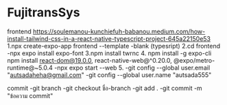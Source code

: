 # FujitransSys
frontend
https://soulemanou-kunchiefuh-babanou.medium.com/how-install-tailwind-css-in-a-react-native-typescript-project-645a22150e53
1.npx create-expo-app frontend --template
    -blank (typesript)
2.cd frontend 
    -npx expo install expo-font
3.npm install twrnc
4.  npm install -g expo-cli
    npm install react-dom@19.0.0, react-native-web@^0.20.0, @expo/metro-runtime@~5.0.4
    -npx expo start --web
5.  -git config --global user.email "autsadaheha@gmail.com"
    -git config --global user.name "autsada555"

commit 
    -git branch
    -git checkout ชื่อ-branch
    -git add .
    -git commit -m "ข้อความ commit"